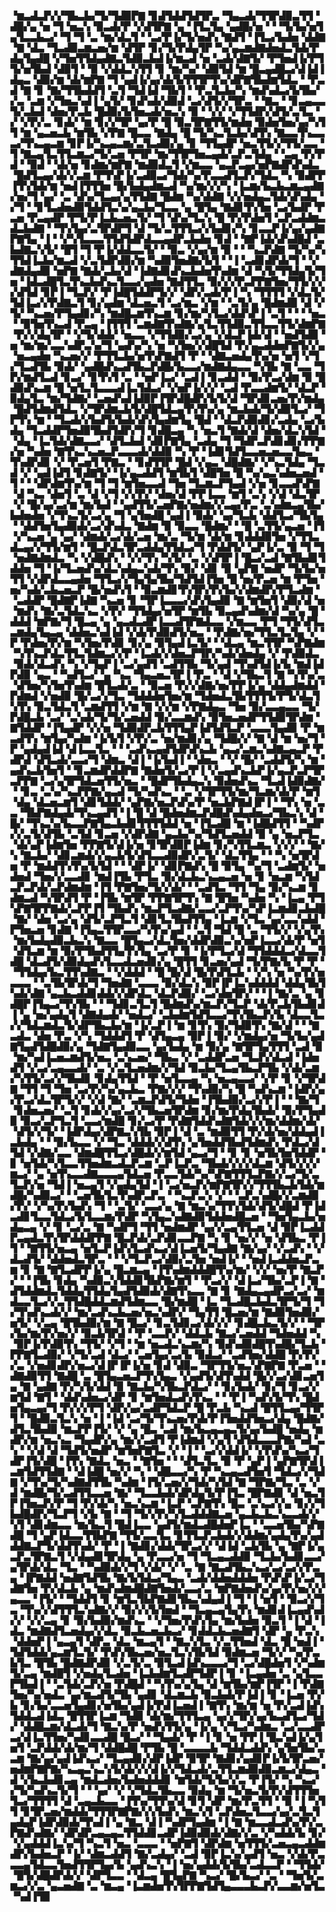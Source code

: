 ▝▆▃▟▃▛▞▞▜▙▃▙▞▜▞▜▟▉▛▇▝▊▟▜▟▟▜▟▜▛▃▝▜▄▃▟▞▜▜▛▟▉▃▜▜▝▟█▞▄▝▅▝▜▝▅▃▚▝▉▃▟▞▛▝▞▟▜▛▇▝▄▝▐▜▃▜▄▝▄▟█▞▅▝▝▝▜▞▙▞▅▜▄▜▃▃▙▃▞▝▜▝▜▝▃▝▆▞▟▃▜▝▝▃▞▛▐▞▜▞▅▟▚▝▇▟▜▝▐▜▃▞▙▟▅▝▟▟▇▝▇▝▟▃▝▜▃▟▉▃▆▃▅▞▆▝▟▜▛▝▊▞▜▞▛▟▄▜▛▝▚▞▄▃▆▟▇▟▅▟▃▜▟▞▛▟▄▜▄▟█▝▞▜▅▜▜▟▄▟▇▃▜▟▉▃▙▟▐▞▆▃▟▝▅▝▃▟▞▟▇▜▞▝▛▜▅▟▐▞▛▜▜▞▅▜▙▟▝▟▉▜▝▝▉▝▞▟▟▃▚▜▜▝▊▝▆▞▚▞▝▟▉▜▟▝▆▝█▃▄▟█▃▞▟▐▟▐▟▄▃▝▟▉▞▆▝▟▞▆▛▇▝▜▝▄▟▐▞▄▞▟▞▙▜▜▜▛▜▚▞▟▛▇▜▙▟▆▜▟▃▝▝▛▃▟▝▇▝▊▝▇▞▜▜▙▟▟▜▝▃▜▝▜▟▐▟▝▜▙▜▝▝▛▃▜▃▙▞▚▝▆▟▚▟▃▞▙▜▙▞▞▃▝▃▆▝▞▜▅▃▚▟▐▝▄▜▞▝▊▟▚▟▞▟▉▟▝▃▞▟▜▞▞▜▛▃▝▝▇▃▝▝▊▃▄▃▃▜▞▃▙▟▝▟▅▞▛▃▙▝█▟▉▞▙▜▅▃▟▞▅▃▚▝▉▝▝▞▞▝▞▜▜▟▛▞▟▜▞▃▜▃▝▞▝▞▛▞▃▝▊▟▞▝▆▝▊▞▞▜▛▝▄▞▛▝█▝▉▃▜▛▇▜▜▞▆▟▅▝▉▟▅▜▅▞▄▞▚▜▜▝▆▝▄▃▅▃▙▝▆▜▙▝▞▛▇▝█▃▃▝▇▟▄▝█▝▜▞▚▃▜▃▙▞▟▜▚▝▇▃▃▜▚▃▃▃▞▜▚▃▄▃▆▝▊▛▐▞▚▃▄▃▆▞▃▜▃▟▉▞▄▝▊▝▜▜▄▟▛▝▅▃▜▜▞▞▜▜▞▃▃▝▜▝▇▃▄▜▃▜▜▃▆▃▞▜▞▃▅▝▛▜▛▝▆▞▜▜▛▜▅▃▄▟▞▃▛▃▜▟▄▝▝▃▄▝▛▞▛▟▝▝▉▟▝▝▟▞▅▝▊▟▆▞▆▛▇▝▆▟▉▟▃▜▝▞▆▃▃▝▄▃▛▃▄▞▅▛▇▟▛▟▚▟▃▝█▟▜▃▄▞▟▞▞▃▆▝▛▜▚▛▐▞▃▟▉▃▞▜▟▞▚▞▛▃▃▟▜▃▛▞▜▟▃▝▚▝▉▟▛▛▐▜▚▜▟▞▆▝▅▟▐▜▜▜▅▝█▞▙▟▄▟▆▃▟▝▚▞▆▞▞▞▚▝▐▃▆▞▙▃▙▃▆▃▄▟▇▞▅▞▜▝▄▞▝▃▝▟▚▞▜▃▄▞▄▜▜▟▇▝█▟▆▝▚▞▟▟▇▝▞▞▅▟▄▃▜▟▞▟▚▟▄▝▞▜▝▝▊▜▃▟▅▟▉▜▟▟▜▃▚▞▄▃▙▞▜▃▃▝▄▝█▜▄▝▇▟▊▜▚▜▅▝▃▞▙▟▛▝▛▃▅▝▛▃▄▟▛▝▛▜▞▛▐▃▙▃▅▃▜▞▝▜▝▟▚▞▜▃▚▝█▝▛▞▛▟▅▜▝▃▛▃▟▟▆▃▟▃▙▟▇▝▝▜▚▜▄▞▃▜▛▟▛▜▝▟▝▜▞▃▜▜▜▃▞▞▙▟▊▞▚▝▊▃▃▛▐▞▄▞▄▟▇▛▇▜▄▝▐▝▝▞▚▜▃▃▃▜▜▟▜▟▛▟▃▃▄▟▛▃▙▟▅▝▊▟▝▝▇▛▐▟▞▟▚▟█▟▝▃▙▟▇▃▚▜▞▝█▜▝▜▝▛▐▞▟▟▃▃▜▞▝▝▉▃▝▞▄▞▆▝▉▝▝▝▚▃▛▟▇▝▜▞▚▞▚▜▜▟▐▃▙▞▆▃▟▝▞▃▜▟▛▟▉▞▆▝▚▟▉▜▅▟▇▞▙▜▝▝▐▝▃▟▊▟▛▟▞▜▝▝▞▟▇▟▄▟▉▝▅▛▇▝▇▟▞▃▙▞▟▝▐▟▇▟▊▟▚▃▙▟▅▜▚▟▆▝▟▝▚▜▞▜▜▟▄▜▞▜▅▝▐▟▃▟█▜▃▜▚▃▙▟▚▃▜▃▃▞▄▟▅▝▇▟▜▜▃▝▉▞▞▞▛▃▛▛▇▜▅▞▜▜▞▞▞▞▟▜▟▝▊▛▐▝▜▃▛▞▝▛▐▟█▜▟▟▛▜▞▞▝▟▛▞▃▟▞▛▐▝▚▝▜▜▜▜▝▞▟▃▜▞▜▟▐▃▞▞▛▟▇▃▜▝▊▞▄▟▆▝▟▃▅▃▜▝▃▞▆▃▝▞▆▝▝▃▜▞▄▝█▟▆▟▉▝▟▝▞▜▞▝▚▃▅▞▛▜▄▟▊▞▚▝▆▟█▃▆▜▚▃▆▝▊▞▆▞▚▜▃▞▟▟▚▛▐▝▃▜▝▝▝▝▅▃▝▝▉▜▅▜▚▃▟▝▛▃▄▝▐▜▜▜▝▃▆▟▇▜▚▟▇▞▄▜▃▜▜▟▉▃▜▜▃▃▜▜▞▟▆▛▇▝▛▞▞▟▄▜▛▝▝▞▜▞▟▟▞▝▅▃▃▝▞▜▜▟▉▞▃▞▄▝▞▟▃▛▐▟▞▟▝▝▅▟▜▟▉▝▅▝▆▞▆▞▃▃▚▟▛▃▚▞▜▝▄▟▚▞▚▝▅▝▚▜▅▞▞▟█▜▟▝▛▞▄▃▟▟▅▛▇▜▞▞▄▝▅▃▄▟▅▝▚▃▅▞▞▝▛▜▜▃▙▞▅▜▚▛▇▟▜▝▛▝▝▟▇▃▅▟▄▜▚▞▅▝▅▜▝▞▜▞▜▃▟▜▙▝▉▟▞▝▄▟█▟▚▃▟▜▙▃▛▟█▞▙▃▃▞▆▟▇▟▄▃▃▝▚▜▙▝▇▝▃▃▝▜▛▞▆▟▜▃▟▝▊▃▞▝▊▜▚▜▝▃▝▝▅▛▐▃▞▝▃▟▐▝▊▃▟▟▝▝▉▞▛▃▞▟▆▝▉▝█▟▉▟▚▃▆▝█▝▅▜▃▜▃▃▃▟▐▃▜▟▃▞▝▞▅▛▐▞▞▞▝▃▟▝▛▃▃▟▆▜▞▝▟▃▛▝▉▟▄▜▃▝▆▞▜▟▇▞▝▃▅▟▚▟▐▟▉▛▐▜▛▟█▟▛▞▙▜▞▟▝▜▛▟▊▃▅▞▛▞▆▟▄▝█▟▜▟▆▟▜▟▃▝▞▜▛▟▆▃▙▜▞▟█▜▟▃▄▜▚▜▚▞▄▝▆▃▙▟▞▜▞▟▉▜▃▞▝▜▛▜▚▝▆▝▝▜▃▟▞▞▙▟▜▞▙▟▞▟▚▜▄▟▆▜▄▝█▟▝▝▟▃▛▟▉▟▊▞▃▟▄▝▃▞▙▟▄▝▜▃▟▟▛▜▅▟▉▜▙▟▜▟▛▞▜▝▊▟█▃▄▝▚▝▅▃▜▝▇▟▞▟▝▟▅▞▟▃▚▜▟▝▝▟▄▝▐▃▜▟▞▟▇▃▃▞▝▟▜▃▙▟▝▟▊▛▇▜▄▝▃▟▄▝▜▝▜▟▛▃▛▟▊▟▊▞▛▛▇▞▅▝▚▟▅▝▇▜▚▃▚▃▅▃▛▃▃▃▟▞▟▟▉▝▚▝▛▝▐▟▊▜▟▜▃▃▅▃▅▃▃▜▄▃▝▜▚▟▛▟▊▝▞▝▛▃▅▜▝▛▇▃▝▝▊▟▜▜▛▝█▟▝▞▄▃▝▟█▟▇▞▝▞▚▃▜▟▄▝▜▃▟▝▞▝▄▟▐▟▜▝▊▟▇▜▞▝▐▞▄▃▟▟▜▝▆▜▙▜▝▟█▜▅▝█▝▚▞▄▃▚▟▅▃▅▟▝▜▝▝▝▟▛▟▆▜▚▞▆▝▜▝▜▝▆▜▅▃▃▟▝▜▅▝▜▃▆▃▛▜▄▟▝▞▅▝▊▃▃▟▚▛▇▝▟▝▚▃▝▟▅▜▝▃▝▟▝▞▜▝▞▞▛▞▝▟▅▞▟▝▛▛▐▃▃▝▆▜▝▃▚▝▞▟▝▟▃▜▛▝▞▝█▞▄▞▃▞▆▝▆▞▙▟▝▝▄▟▜▜▞▃▅▛▇▞▅▟▆▞▞▃▄▞▛▃▝▃▚▟▆▃▄▜▙▞▙▟▅▟▅▝▞▜▚▃▜▞▃▞▄▝▜▝▄▜▅▟█▝▄▟▐▝▉▟▞▝▄▞▜▃▙▝▟▟▜▃▞▜▙▜▄▝▝▟▟▜▅▜▄▟▉▟▞▃▞▟▚▟▃▝▇▟▆▝▉▝▉▃▃▝█▟▆▞▝▝█▝▃▜▜▞▄▃▅▝▐▜▝▞▚▃▅▝▄▝▄▞▝▟▆▟▞▃▞▟▞▃▅▝▆▞▃▝▜▞▆▝▟▞▆▝▊▟▟▟▉▜▅▝▞▜▜▃▟▃▄▞▞▜▜▞▆▜▝▝█▃▛▟▃▜▛▃▟▟▄▜▜▟▃▞▜▝▛▟▟▜▞▝▄▛▐▞▃▝▉▝▜▝▜▝▅▟▇▟▆▟▃▝▚▝▞▟█▟▚▝▝▞▞▜▚▝▚▜▞▝▃▝▞▟▜▛▐▝█▃▞▃▟▝▇▜▙▟▊▜▟▟▅▝▜▝▐▞▜▃▅▟▚▞▟▃▚▟▄▃▚▟▞▜▚▝▉▞▝▟▊▝▉▝▄▛▇▝▅▟▛▝▜▞▙▞▅▜▜▝▞▟▛▟▃▃▄▟▅▝▜▜▃▞▞▜▄▜▄▜▙▞▜▟▜▟▐▜▅▝█▝▅▞▛▃▅▝▆▝▛▜▅▝▅▞▚▟▞▃▙▃▅▃▛▝█▞▅▟▚▜▝▝▉▃▆▟▊▜▚▜▛▞▛▞▙▞▞▟▆▟▛▞▛▜▃▟▆▝▝▃▟▟▛▝█▟▇▛▐▟▇▝▚▃▅▝▊▝▜▛▐▃▃▃▞▟▚▜▄▟▉▝▇▝▆▜▅▜▝▟▉▞▟▝▅▝▆▟▚▝▇▞▃▜▟▃▚▃▝▞▛▞▝▜▜▟▄▞▅▜▛▝▆▜▙▝▉▃▄▟▚▟▆▞▟▝▚▞▄▝█▝▟▟▟▝▆▛▇▞▜▝█▃▄▝▄▝▄▃▟▃▟▛▐▃▃▟▜▛▇▟▃▃▝▞▆▃▃▝▛▜▝▜▜▞▟▜▃▃▆▟▄▜▄▃▄▝▟▟▅▃▚▟▐▟▝▞▟▞▛▟▉▟▜▞▅▃▝▝▛▟▇▞▅▞▜▜▃▜▃▜▄▝▞▝▛▝▛▟▅▞▛▞▆▝▚▜▅▞▛▟▊▝▊▞▄▝▉▜▄▟▐▃▜▞▝▝▟▃▄▝▆▃▜▜▛▝▚▛▇▟▆▝▚▜▚▃▛▟▃▜▜▃▜▟▆▃▞▞▛▝▐▃▟▞▞▟▅▃▛▜▛▞▚▟▞▟▅▟▄▝▞▝▛▟▉▟▃▝▉▟▞▟▃▟▚▝▚▝▞▜▄▛▐▝▃▞▄▟▜▝▃▟▜▜▙▝▜▞▄▟▝▜▚▟▜▟▐▞▙▝▆▟▐▟▛▟▉▝▄▃▝▝▚▟▜▃▞▝▄▝▚▃▝▜▄▃▅▃▜▛▐▝▛▃▝▝▟▝▞▜▙▃▜▝▇▝▚▜▚▞▃▝▟▜▅▞▚▜▅▜▚▟▆▝█▜▃▟▞▃▝▝▉▃▅▝▛▞▞▟▇▞▅▞▛▛▐▞▄▝▟▟▄▟▆▟▟▝▛▟▆▟▝▞▅▟▉▝█▞▃▞▞▜▃▝▜▟▟▟▅▜▅▞▆▝▜▟▅▟▃▜▙▜▜▜▜▞▛▜▞▟▃▜▚▜▚▝▉▃▜▟▃▜▝▃▆▟▜▜▝▞▆▝▇▝▞▞▆▝▞▛▇▟▄▃▝▜▅▝▉▞▃▃▄▃▃▝▜▞▛▟█▃▙▝▃▞▝▃▚▟▞▜▞▜▞▃▅▟▟▝▉▞▃▃▆▟▚▝▉▜▅▃▅▟▛▜▜▟▉▜▛▟▆▝▇▜▟▟▛▝▐▜▄▟▛▝▞▞▅▝▜▟▉▟▛▃▙▜▜▜▄▛▐▟▜▟▜▃▛▝▃▃▃▜▄▟▉▝▛▝▆▃▟▜▚▝▆▜▄▞▚▟▆▝▐▞▙▜▝▞▛▞▃▝▅▞▆▟▊▞▄▝▜▟█▞▞▝▇▝▟▝▆▝▅▞▜▝▛▝▄▟▄▟▐▟▝▟▐▃▃▜▃▝▝▝▃▟▚▃▄▟▜▟▛▟▚▃▙▝▄▃▞▃▆▃▚▟▇▃▄▃▛▝▛▟▛▟▝▟▜▃▟▞▃▃▞▜▝▟▆▃▝▟▐▝▐▞▙▟▐▝▝▟▅▃▝▝▞▝█▞▝▃▟▟▜▞▚▝▆▝▄▟▚▃▙▜▅▜▝▝▊▃▆▟▛▟▟▛▇▝▇▟▅▜▞▃▞▛▐▝▞▃▄▟▚▃▙▛▐▞▄▃▛▃▛▜▛▃▛▛▇▝▃▞▄▜▛▜▟▃▅▜▜▞▅▃▝▝█▟▛▜▙▟▄▃▚▝▉▟▅▟▚▃▝▜▃▟▐▟▉▟▇▞▝▝▊▃▝▃▚▞▚▃▛▛▇▞▄▃▟▝▜▞▚▟▚▃▝▝▃▝▞▜▛▜▜▞▆▞▜▃▆▞▟▞▛▝▆▜▝▟▄▝▟▃▅▃▆▜▝▟▊▜▟▟▞▝▄▛▇▞▅▃▛▟▚▞▛▝▅▃▙▛▇▟▐▛▐▝▝▜▚▝▅▝▃▃▝▜▙▛▇▟▄▟▞▜▚▃▄▟▜▝▐▝█▝▟▝█▟▅▟▆▃▛▟█▟▚▟▄▟▅▃▞▜▙▃▚▝▟▝█▞▝▜▚▃▚▞▙▃▃▛▇▜▄▃▙▟▊▜▜▜▜▟▟▝▅▝▐▜▃▟█▝▆▝▐▟█▟▜▜▝▝▚▟▛▞▞▃▜▞▟▜▙▝▃▜▟▝▊▃▅▝▞▟▛▟▇▝▄▃▙▞▚▞▜▟▜▃▅▟▟▝▉▝▄▝▅▃▛▜▃▝▟▞▄▛▐▟▆▜▅▝▛▛▇▜▞▟▐▞▅▝▊▜▛▟▉▛▐▟▆▝▊▞▚▜▜▃▆▃▝▞▞▞▝▝▇▞▚▝▇▃▙▞▝▟▊▃▆▟▞▞▄▃▙▜▞▟▜▃▃▟▉▟▛▞▃▜▞▝▟▃▜▜▄▝▝▝▚▝▅▜▛▟▅▝▛▝▆▟▟▜▚▜▚▞▙▜▟▝▝▝▟▛▐▞▝▟▊▛▇▟▚▝█▝▉▜▄▝▚▞▜▝▃▟▆▜▞▝▅▟▅▟▝▜▅▞▞▃▃▟▊▝▆▟▐▜▙▝▛▜▃▝▉▞▟▃▙▃▚▃▄▃▅▝▅▝▊▝▅▃▆▝▚▜▟▃▛▃▛▟▞▃▛▟▆▟▆▝▐▜▝▛▇▜▅▞▜▞▞▟▞▝▝▃▟▜▃▝▜▜▝▜▄▝▉▞▚▃▆▝▊▟▆▃▟▝▚▜▛▟▜▝▛▝▐▜▙▝▆▜▛▝▛▛▇▜▛▜▚▝▇▝█▜▅▝▚▟▅▝▚▝▐▃▄▝▛▜▚▛▇▜▛▛▇▟▞▃▛▛▐▜▝▜▙▟▚▝▆▃▛▜▃▟▇▞▃▃▞▃▛▜▚▞▚▛▐▃▆▟▊▃▙▟█▝▇▞▝▟▅▝▃▞▄▝▟▜▞▃▛▜▃▜▝▟▊▜▃▜▙▟▜▜▄▝▐▃▆▝▞▜▃▝▄▞▃▃▚▟▟▝▛▜▅▃▅▝▊▟▇▝▐▜▄▃▜▜▛▃▃▞▚▜▚▞▄▟▝▝▃▜▝▜▟▝█▝▃▝▜▜▞▞▝▞▄▜▚▝▆▞▙▟▄▟▉▃▙▃▚▝▇▃▃▝█▜▄▃▞▟▃▜▅▞▟▟▛▟▉▃▚▞▅▛▐▃▃▞▟▞▛▝▅▜▝▟▜▃▆▝▆▝▉▞▛▜▙▟▜▜▄▜▚▜▄▝▃▞▛▝▊▝▐▞▛▜▃▞▟▝▜▜▟▟▟▃▞▟▃▃▜▟█▝▟▃▟▜▞▟▉▟▄▟▚▜▃▃▟▃▅▟▊▞▄▝█▜▜▝▊▃▅▞▄▟▝▜▞▛▇▞▙▝▛▝▛▝▝▜▜▟▄▞▙▃▜▜▚▟▇▃▝▝▞▟▟▟▝▝█▝█▞▟▝█▞▛▟▜▃▙▝▝▞▚▝▅▝▚▞▛▞▅▃▃▃▝▝▃▜▙▜▛▟▞▜▝▜▅▟▇▝▃▃▃▝▉▞▟▃▚▝▉▛▐▛▐▃▚▟▟▟▟▝▟▟▄▜▙▜▚▟▞▟▇▝▄▃▙▃▟▟▊▟▟▞▞▟▛▟▃▝▟▃▛▟▉▞▝▃▞▟▅▜▛▞▝▝▐▝▇▞▃▝▄▝▊▟█▛▐▜▄▃▞▜▚▜▙▝▝▝▜▟▊▃▜▃▜▝█▟▆▟▚▞▆▃▛▞▜▃▛▝▟▞▛▃▙▜▙▟▊▟▐▝▄▝▅▞▄▟▄▜▝▟▇▟▄▟▞▝▅▟▃▞▝▃▙▟▆▜▟▜▃▃▞▜▚▜▙▃▛▞▙▝▟▃▃▜▃▞▞▜▟▃▆▟▃▜▞▟▛▜▙▃▙▞▆▝▐▞▃▛▐▝▆▝▊▜▚▝▉▞▜▟▉▜▚▝▇▞▟▝▝▝▇▃▟▃▝▟▅▝▛▃▝▞▚▝▜▟▟▟▜▝▛▝▟▜▄▃▄▝▉▛▐▝▉▞▝▞▆▟▄▞▅▝▜▞▙▞▄▟▇▜▄▟▜▟█▟▉▞▄▝▜▟▇▜▄▟▉▃▃▝▄▞▙▟▄▝▆▝▉▞▄▝▇▜▛▜▄▜▜▜▝▃▟▝▉▝▆▞▚▟▐▃▅▃▆▟▜▞▅▃▝▃▚▃▅▞▝▜▙▃▝▞▝▃▟▟▛▃▅▝▜▃▛▞▟▃▟▝▐▟▅▟▜▝▞▃▞▃▄▃▃▟▞▝▃▝▞▃▜▃▅▟▆▞▞▜▟▝▉▃▙▞▜▃▄▜▙▃▛▜▙▝▞▟▞▃▆▞▚▜▜▞▃▞▞▜▙▟▊▝▊▟▄▜▜▟▝▝▛▝▅▜▃▃▄▝▚▝▅▃▄▃▃▞▝▞▛▝▊▝▞▜▛▟▇▝▜▜▝▜▝▜▅▝▃▞▛▞▚▞▄▃▙▃▝▛▇▞▞▞▝▜▚▟▉▞▚▝█▝▚▟▚▃▆▝▐▟▛▞▄▞▛▃▞▟▃▜▛▜▞▞▝▞▟▝▇▞▝▃▆▃▛▟▜▞▜▟▅▝▐▜▙▟▉▞▃▞▞▛▐▝▝▝▇▞▜▝▊▟▅▃▅▞▝▃▜▝▊▟▞▞▄▞▃▞▞▜▙▃▅▜▛▟▆▝▊▞▆▞▛▟▄▜▙▟▞▝▉▞▛▜▄▟▉▝▉▃▞▃▛▜▃▜▝▃▃▞▆▟█▝▊▞▃▞▛▝▛▟▇▜▟▟▚▟▇▜▟▞▞▞▆▞▟▟▆▞▟▞▝▟▜▞▞▜▞▝▐▟▛▟▄▞▟▛▇▃▚▜▙▝▉▛▐▝▟▝▃▝▆▟▉▜▜▝▛▞▟▞▅▞▟▟▄▟▐▃▙▟▄▝▝▝▉▞▙▃▃▝▞▝▜▃▝▟▟▟▞▞▟▜▚▝▄▜▅▟▟▜▙▟▜▟▆▟▚▝▛▟▃▞▟▜▟▝▞▟▇▞▃▃▝▟▆▟█▜▜▃▞▟█▟▞▞▆▜▟▝▄▃▞▜▝▝▊▝▊▝▅▜▙▜▅▜▟▟▛▝▊▝▅▜▟▞▚▜▃▃▜▜▅▟▆▃▟▃▛▃▆▝▃▛▐▃▛▃▝▜▙▟▞▞▞▞▟▃▆▝▟▜▞▞▞▞▆▃▞▝▄▝▅▜▚▃▃▟▇▃▃▃▄▜▟▃▅▝▛▃▃▜▟▞▚▞▚▛▇▜▜▜▃▛▇▞▞▃▞▜▞▃▜▃▛▞▅▝▜▟▐▝▅▃▄▜▝▞▄▟▄▜▟▝▐▝▃▞▅▃▛▞▆▛▇▜▛▞▞▜▜▜▙▃▙▜▟▞▆▟█▞▚▟▉▃▞▝▝▃▅▜▙▜▃▜▚▟▛▃▛▃▝▝▚▃▛▃▚▝▞▝▝▃▛▃▚▟█▞▞▃▆▟▉▞▛▞▝▞▚▞▛▞▙▟▚▝▜▝▝▃▜▞▝▃▃▞▄▝▇▝▆▃▚▞▜▜▚▜▟▞▟▜▞▟█▟▝▛▐▟▃▟▊▜▃▃▜▟▃▞▙▜▃▃▆▞▛▟▛▝▚▜▄▃▚▟▇▟▉▜▟▟▅▟█▃▅▝▝▜▅▜▄▃▙▞▅▟▄▃▄▝▞▝▊▝▃▞▃▝▇▝▚▟▛▜▝▜▜▝▅▟▆▟▛▝▄▞▞▃▄▜▜▃▅▝▟▝▉▛▐▃▟▟▛▃▄▟▃▜▚▜▛▟▟▟▛▛▇▝█▃▛▟▞▃▛▟▊▃▃▛▇▝▚▝▊▝▅▞▞▝▅▝▟▜▙▃▝▛▐▜▝▝▇▜▜▞▅▃▄▝▅▜▃▛▐▟▚▜▃▟▚▃▞▟▐▃▅▜▞▜▄▟▇▝▇▞▄▞▝▞▃▟▚▝▝▞▟▃▟▜▞▝▟▟▅▟▃▜▛▃▝▝▝▞▜▃▛▃▞▟▉▞▃▜▅▝▅▟▐▞▝▝▅▟▐▃▟▟▅▃▛▃▆▝▊▝▇▝▇▜▃▟▛▛▐▞▄▝█▃▆▃▄▝▐▜▚▟▆▟▟▟█▜▚▞▆▞▝▞▞▝▅▞▛▝▇▃▛▞▝▝▐▜▙▝▊▟▄▝▚▟▉▃▚▜▟▟▊▜▙▛▇▞▆▜▝▝▛▃▞▞▝▟▐▃▞▜▙▞▃▛▐▝▇▝▟▜▟▟▆▟▃▜▟▟▄▜▜▟▄▜▄▟▜▟▉▟▞▟▇▜▚▃▃▝▇▝▊▝▇▟▄▃▄▟▛▃▞▃▞▝▆▟▃▃▜▃▞▞▃▜▜▟█▟▟▃▆▟▜▟▆▃▃▝█▞▆▟█▝▐▃▝▜▃▟█▃▙▟▃▜▛▜▞▜▝▜▞▜▚▟▚▃▟▞▞▝▆▞▃▟▚▃▙▃▅▞▅▃▚▟▛▞▝▜▄▜▜▝█▃▅▞▆▝▇▟▉▜▅▟▉▞▅▜▞▝▞▃▄▝█▜▙▟▉▞▆▝▇▝█▃▞▝▊▃▜▟▊▃▞▟▞▞▞▝▊▟█▃▙▃▜▞▞▝▝▜▛▞▙▞▆▞▛▞▅▞▞▝▉▃▙▜▛▟▝▝▛▝▃▃▛▞▝▟▟▃▙▝▇▃▞▃▅▟▟▝▜▟▅▟▟▝▚▝▉▛▐▞▛▟▉▜▚▝▜▜▞▝▞▜▝▝▆▝▅▃▟▃▚▃▆▞▚▝▉▟▚▟▉▟█▜▚▟█▞▜▃▙▝▛▛▇▜▃▟▉▞▝▞▜▞▃▟▝▟▃▞▝▃▅▜▄▞▃▞▙▝▉▟▃▞▝▃▟▜▅▞▟▟█▝▛▞▛▞▞▃▝▞▅▟▊▟▛▞▅▃▞▟▐▛▐▛▐▞▅▝▊▟▝▟▉▃▝▜▛▜▜▞▅▃▚▛▇▛▇▝▛▃▅▝▝▟▇▟▉▜▜▝▇▟█▝▃▝█▜▄▃▅▃▛▜▚▜▄▃▝▞▄▟▜▞▟▜▚▟▟▝█▞▞▃▞▟▊▃▅▜▄▝▇▝▄▟▇▝▛▞▚▜▞▟▟▝▉▝▇▃▙▞▚▜▙▃▛▟▃▞▝▝▊▞▙▟▞▝▊▞▜▝▊▃▞▞▆▜▟▝▇▜▝▝▟▟▚▟▅▃▞▟▛▝▊▝▆▜▅▟▃▟▚▜▚▃▝▝▝▛▐▝▚▟▚▜▞▜▚▝█▟▅▜▄▃▄▞▜▝▛▞▞▞▛▜▝▟▛▞▄▞▃▟▛▜▟▃▛▝█▝▛▃▙▝▚▃▟▝█▜▜▃▄▞▜▜▛▜▝▝█▟▉▃▜▃▚▝▅▝▐▝▐▟▝▃▞▜▞▜▚▃▅▞▛▟▞▛▐▜▅▟▟▜▅▃▞▟▄▝█▟▇▞▟▜▃▜▙▟▉▝▆▃▛▛▐▜▞▝▞▝▄▝█▃▝▃▟▝▆▞▙▃▄▃▄▃▜▞▄▞▙▟█▝▅▟▄▝▆▟▛▞▆▝▅▃▚▃▝▜▄▟▛▞▄▝▆▞▞▃▟▜▝▛▐▟▆▟▝▞▄▜▝▟▜▟▃▃▃▛▇▞▚▟▝▃▚▝▝▞▟▝▟▝▜▟▜▞▅▟▛▝▆▜▅▛▇▜▃▝▞▝▐▝▝▃▞▞▟▟▐▞▝▞▛▟▚▞▚▃▞▜▟▛▐▜▞▟█▝▐▜▚▝▇▟▃▝▅▃▝▝▇▜▅▝▝▝▟▜▃▜▃▝▉▝▛▝▄▛▐▝▄▛▇▜▛▟▐▃▆▜▟▜▜▟▇▝▝▟▐▟█▝▅▞▞▝▚▝▝▟█▃▃▞▚▝▛▝▚▃▄▃▟▜▅▜▝▜▟▃▞▞▜▟▇▝▞▜▚▞▜▞▚▟▇▟▜▜▙▝▚▟▆▝▐▜▞▃▅▞▞▜▟▞▚▜▟▝▇▝▜▛▇▞▜▃▝▃▝▞▟▝▆▟█▞▜▞▃▟▜▜▃▃▅▝▇▞▝▜▃▃▙▟▞▟▛▟▄▜▞▛▐▜▃▝█▛▇▟▊▝▟▝▅▃▜▛▐▜▅▃▛▞▛▝▜▝▛▞▟▞▚▝▅▃▚▃▆▝▐▃▛▝▃▛▇▜▚▝█▃▝▃▚▃▞▞▄▝▊▞▞▜▙▟█▟▛▞▜▃▛▜▝▞▙▝▇▝▝▜▝▜▞▞▛▞▚▜▃▟▟▟▇▃▅▝▄▃▙▃▙▃▚▃▃▟▞▞▚▜▝▟▊▟▆▃▃▝▆▞▙▃▜▝█▟▐▃▃▝▄▟▜▞▆▟▃▟█▟▅▛▐▃▝▝▃▃▅▜▙▞▚▛▇▟█▝▜▝▄▛▐▟▃▃▜▜▙▛▇▝▜▜▞▃▃▜▃▝▊▜▜▃▛▃▙▟▞▞▟▟▆▞▄▟▄▜▚▞▄▟▟▟▇▃▛▜▞▟▟▜▚▟▞▝▛▝▐▝▇▟▊▞▟▟▞▜▛▃▞▞▝▟▐▟▝▃▙▜▙▝▄▝▇▛▐▞▄▃▛▃▜▛▇▃▜▝▞▟▄▟▊▜▛▟▄▝▄▝▛▃▃▞▅▝▜▝▜▃▄▃▟▟▉▝▜▃▙▞▙▟▊▃▃▞▄▜▛▟▞▟▃▝▜▃▝▝▚▟▉▟▞▞▜▝▞▟▞▝▞▝▃▝▇▝▇▃▟▜▙▃▚▃▞▃▞▃▞▞▛▃▄▝▐▛▇▟▟▝▅▟▇▜▟▜▙▝▇▞▙▜▟▃▞▜▄▃▝▃▟▞▟▟▅▟▟▟▅▝▛▟▚▛▐▞▃▞▜▟▇▜▅▝▛▞▟▃▙▝▄▝▆▟▚▟▆▟█▟▇▜▅▟▞▃▃▞▃▝▆▛▇▟▅▟▚▞▄▞▛▞▅▞▞▞▄▃▃▝▐▜▞▝▝▜▟▟▜▝▊▝▆▜▃▜▙▛▇▟▊▜▙▃▚▟▄▟▐▝▜▝▐▝▅▜▝▝▉▃▞▞▜▃▝▜▚▞▞▟▜▜▜▃▚▟▇▞▞▝▉▞▞▞▙▜▅▟▝▝▜▃▄▃▄▜▄▜▚▝▆▟▊▟▐▃▄▟▚▟▞▞▝▞▞▃▄▝▊▝▉▞▙▟▉▞▆▟▚▃▝▝▞▜▅▞▛▟▚▜▄▝▆▞▙▟▅▝▉▃▜▝▐▝▟▝▐▟▃▝▆▟▇▟▜▃▅▟▄▞▞▟▃▝▉▃▙▃▅▃▙▃▞▝▊▟▟▃▙▃▅▟▇▜▝▟▛▝▄▝▛▃▚▝▟▟▅▛▐▝▄▃▄▜▝▟▛▃▝▟▃▝▆▃▄▜▝▝▇▃▚▜▃▝▞▃▜▜▅▟▝▟▃▝█▝▅▟▐▝▜▟▜▟▟▞▄▃▆▜▃▜▞▝▛▟▚▜▙▃▅▞▅▃▜▃▚▜▙▜▟▝▉▟▆▃▅▝▜▞▞▝▚▞▛▃▙▜▃▝█▜▙▝█▟▇▟▛▟▉▝▞▃▜▞▃▝▉▜▃▟▐▟▚▃▃▃▞▜▝▃▞▟█▟▅▜▝▞▚▟▆▜▞▃▄▝▆▟█▜▝▞▅▟▄▜▃▟▅▝▐▃▙▟▆▜▃▟▛▜▟▛▐▝▊▝▐▃▄▟▅▝▃▝▄▜▃▃▛▜▙▟▐▝▝▃▜▟▞▃▛▞▅▝▛▟█▟▝▝▚▜▚▞▄▜▄▝▟▝▆▜▙▞▆▛▐▜▛▝▐▝▛▟▇▜▅▞▚▞▅▟▃▝▄▞▆▃▟▜▞▜▙▝▄▟▊▝▟▃▆▃▙▝▉▃▙▟▞▛▐▟▐▝▊▝▐▃▅▝▛▞▙▝▊▞▙▞▃▃▅▜▄▟▊▞▅▜▙▞▄▟▐▞▛▟▐▃▅▟▐▝▇▜▚▝▆▞▆▝▅▝▛▞▃▟▐▟▚▜▟▟▃▟▐▟▃▝█▜▜▛▐▃▆▝▜▟▉▝▟▞▆▞▜▜▜▃▄▝▄▞▞▜▛▞▄▞▙▃▟▜▃▞▜▟▞▝▟▟█▃▆▞▟▃▟▞▜▝▇▃▚▞▛▝▅▟▚▜▜▞▄▝▐▞▄▝▞▜▃▞▚▟▆▃▝▃▞▃▃▟▛▃▞▟▐▃▜▜▅▞▚▟▊▃▃▟█▝█▃▞▝▝▜▄▟▞▝▛▝▐▝▊▝▅▝▛▛▐▝█▃▚▟▐▞▄▜▅▜▝▃▛▟▟▞▟▞▆▞▜▝▟▟█▟█▝▛▜▙▝█▝▃▃▃▃▙▝▜▟▟▃▟▟▚▝▄▜▅▜▙▞▃▃▆▝▇▞▄▞▄▟▐▟▚▃▞▝▜▃▄▟▊▞▟▛▐▟▛▝▉▜▛▝▇▟▊▞▄▟▊▛▐▞▙▜▛▃▅▞▅▟▆▛▇▛▇▞▚▃▄▃▚▃▚▜▞▟▞▞▞▟▐▞▞▜▟▃▟▞▃▜▜▃▆▟▉▟▉▃▆▃▞▟▄▃▝▟▝▞▙▃▙▟▊▃▄▝▆▟▃▟▅▞▙▟▅▟▟▟▊▝▆▜▟▞▜▞▙▞▞▃▝▛▐▜▞▝▚▝▚▃▞▞▜▞▚▟▚▃▜▞▜▝▝▝▄▞▝▞▝▞▜▟▃▜▙▃▃▝▉▟▄▝▆▝▜▞▅▃▜▞▛▞▟▜▜▜▅▜▃▞▜▜▜▜▝▟▝▃▄▃▙▃▃▝▐▜▚▞▜▜▚▞▟▝▊▜▝▟▛▝▆▞▛▃▜▜▝▝▉▝▐▝▚▜▜▝▊▜▛▃▅▞▆▟▟▞▜▜▜▛▇▛▇▞▞▞▙▟▚▝▆▃▚▜▝▃▛▟▅▃▜▃▃▞▄▞▃▜▃▜▄▟▄▛▐▟▛▟▉▟▞▜▚▟▐▝▄▝▇▃▝▟▐▝▚▟▛▜▄▟▆▝▐▝▇▝▆▃▃▟▃▟▚▞▛▞▃▛▇▟▚▟▇▞▝▟▛▟▛▃▄▃▄▃▜▜▟▟▊▃▟▛▐▟▉▟▉▟▞▟▇▞▞▃▝▞▚▟▟▞▙▝▊▞▝▞▄▟▟▟▐▃▚▞▜▝▚▃▜▝▅▃▝▃▃▃▝▝▅▛▇▜▝▟▛▟▆▝▅▜▜▜▞▃▅▃▄▃▟▟▆▟▛▞▙▟▅▃▛▝▐▞▝▟▆▃▟▟▜▝▇▞▃▟▄▞▝▃▟▝▉▛▐▃▚▞▄▟▜▝▅▃▝▞▟▞▛▃▃▃▄▜▟▃▃▜▅▟▜▜▛▜▄▞▙▝▄▟▚▃▚▝▐▝▅▞▄▟▟▞▙▜▙▞▃▟▃▃▛▝▝▜▜▟▞▝█▜▞▟█▟▛▟▞▞▝▟▛▜▃▃▝▝▟▃▄▝█▜▄▛▇▝▚▃▞▝█▞▙▃▞▝▃▝▝▜▅▜▞▃▆▃▞▞▃▝▄▃▅▟▇▝▃▝▆▃▄▝▐▃▆▟▅▜▚▜▛▛▇▜▟▜▄▃▃▃▙▃▛▞▃▃▆▞▅▜▃▝▚▟▐▜▉
